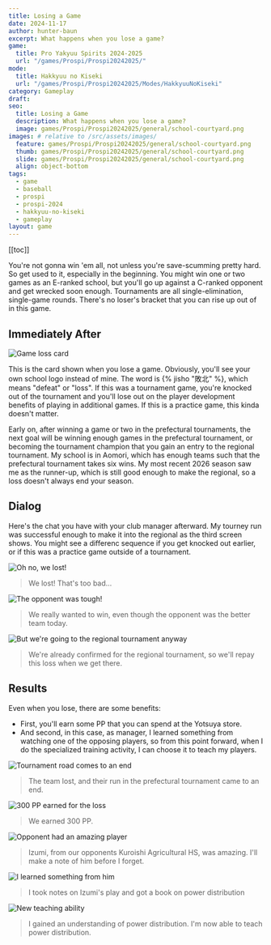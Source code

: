 ```yaml
---
title: Losing a Game
date: 2024-11-17
author: hunter-baun
excerpt: What happens when you lose a game?
game: 
  title: Pro Yakyuu Spirits 2024-2025
  url: "/games/Prospi/Prospi20242025/"
mode: 
  title: Hakkyuu no Kiseki
  url: "/games/Prospi/Prospi20242025/Modes/HakkyuuNoKiseki"
category: Gameplay
draft: 
seo:
  title: Losing a Game
  description: What happens when you lose a game?
  image: games/Prospi/Prospi20242025/general/school-courtyard.png
images: # relative to /src/assets/images/
  feature: games/Prospi/Prospi20242025/general/school-courtyard.png
  thumb: games/Prospi/Prospi20242025/general/school-courtyard.png
  slide: games/Prospi/Prospi20242025/general/school-courtyard.png
  align: object-bottom
tags:
  - game
  - baseball
  - prospi
  - prospi-2024
  - hakkyuu-no-kiseki
  - gameplay
layout: game
---
```

[[toc]]

You're not gonna win 'em all, not unless you're save-scumming pretty hard. So get used to it, especially in the beginning. You might win one or two games as an E-ranked school, but you'll go up against a C-ranked opponent and get wrecked soon enough. Tournaments are all single-elimination, single-game rounds. There's no loser's bracket that you can rise up out of in this game.

## Immediately After
![Game loss card](/assets/images/games/Prospi/Prospi20242025/HakkyuNoKiseki/Gameplay/Losing-a-Game/game-loss-card.png)

This is the card shown when you lose a game. Obviously, you'll see your own school logo instead of mine. The word is {% jisho "敗北" %}, which means "defeat" or "loss". If this was a tournament game, you're knocked out of the tournament and you'll lose out on the player development benefits of playing in additional games. If this is a practice game, this kinda doesn't matter.

Early on, after winning a game or two in the prefectural tournaments, the next goal will be winning enough games in the prefectural tournament, or becoming the tournament champion that you gain an entry to the regional tournament. My school is in Aomori, which has enough teams such that the prefectural tournament takes six wins. My most recent 2026 season saw me as the runner-up, which is still good enough to make the regional, so a loss doesn't always end your season.

## Dialog
Here's the chat you have with your club manager afterward. My tourney run was successful enough to make it into the regional as the third screen shows. You might see a differenc sequence if you get knocked out earlier, or if this was a practice game outside of a tournament.

![Oh no, we lost!](/assets/images/games/Prospi/Prospi20242025/HakkyuNoKiseki/Gameplay/Losing-a-Game/game-loss-dialog-1.png)
> We lost! That's too bad...

![The opponent was tough!](/assets/images/games/Prospi/Prospi20242025/HakkyuNoKiseki/Gameplay/Losing-a-Game/game-loss-dialog-2.png)
> We really wanted to win, even though the opponent was the better team today.

![But we're going to the regional tournament anyway](/assets/images/games/Prospi/Prospi20242025/HakkyuNoKiseki/Gameplay/Losing-a-Game/game-loss-dialog-3.png)
> We're already confirmed for the regional tournament, so we'll repay this loss when we get there.

## Results
Even when you lose, there are some benefits:
- First, you'll earn some PP that you can spend at the Yotsuya store. 
- And second, in this case, as manager, I learned something from watching one of the opposing players, so from this point forward, when I do the specialized training activity, I can choose it to teach my players.

![Tournament road comes to an end](/assets/images/games/Prospi/Prospi20242025/HakkyuNoKiseki/Gameplay/Losing-a-Game/game-loss-dialog-4.png)
> The team lost, and their run in the prefectural tournament came to an end.

![300 PP earned for the loss](/assets/images/games/Prospi/Prospi20242025/HakkyuNoKiseki/Gameplay/Losing-a-Game/game-loss-dialog-5.png)
> We earned 300 PP.

![Opponent had an amazing player](/assets/images/games/Prospi/Prospi20242025/HakkyuNoKiseki/Gameplay/Losing-a-Game/game-loss-dialog-6.png)
> Izumi, from our opponents Kuroishi Agricultural HS, was amazing. I'll make a note of him before I forget.

![I learned something from him](/assets/images/games/Prospi/Prospi20242025/HakkyuNoKiseki/Gameplay/Losing-a-Game/game-loss-dialog-7.png)
> I took notes on Izumi's play and got a book on power distribution

![New teaching ability](/assets/images/games/Prospi/Prospi20242025/HakkyuNoKiseki/Gameplay/Losing-a-Game/game-loss-dialog-8.png)
> I gained an understanding of power distribution. I'm now able to teach power distribution.